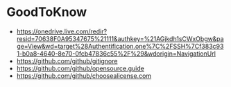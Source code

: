 # GoodToKnow
- https://onedrive.live.com/redir?resid=70638F0A95347675%21111&authkey=%21AGjkdh1sCWxObgw&page=View&wd=target%28Authentification.one%7C%2FSSH%7Cf383c931-b0a8-4640-8e70-0fcb47836c55%2F%29&wdorigin=NavigationUrl
- https://github.com/github/gitignore
- https://github.com/github/opensource.guide
- https://github.com/github/choosealicense.com
